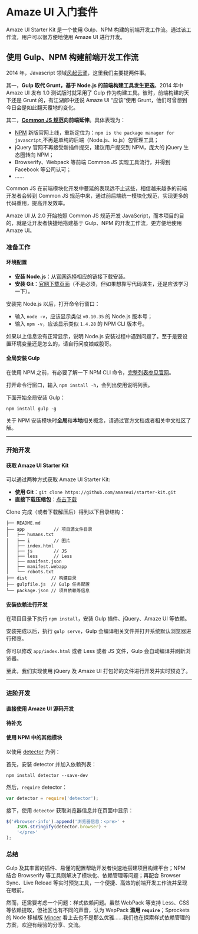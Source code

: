 # Amaze UI 入门套件

Amaze UI Starter Kit 是一个使用 Gulp、NPM 构建的前端开发工作流。通过该工作流，用户可以很方便地使用 Amaze UI 进行开发。

## 使用 Gulp、NPM 构建前端开发工作流

2014 年，Javascript 领域[风起云涌](http://www.infoq.com/news/2014/12/javascript-review-2014)，这里我们主要提两件事。

其一，**Gulp 取代 Grunt，基于 Node.js 的前端构建工具发生更迭**。2014 年中 Amaze UI 发布 1.0 测试版时就采用了 Gulp 作为构建工具。彼时，前端构建的天下还是 Grunt 的，有江湖郎中还说 Amaze UI “应该”使用 Grunt，他们可曾想到今日会是如此翻天覆地的变化。

其二，**[Common JS 规范](http://wiki.commonjs.org/wiki/CommonJS)向前端延伸**。具体表现为：

- [NPM](https://www.npmjs.com) 新版官网上线，重新定位为：`npm is the package manager for javascript`,不再是单纯的后端（Node.js、io.js）包管理工具；
- jQuery 官网不再接受新插件提交，建议用户提交到 NPM，庞大的 jQuery 生态圈转向 NPM；
- Browserify、Webpack 等前端 Common JS 实现工具流行，并得到 Facebook 等公司认可；
- ……

Common JS 在前端模块化开发中蔓延的表现远不止这些，相信越来越多的前端开发者会转到 Common JS 规范中来，通过前后端统一模块化规范，实现更多的代码重用，提高开发效率。

Amaze UI 从 2.0 开始按照 Common JS 规范开发 JavaScript，而本项目的目的，就是让开发者快捷地搭建基于 Gulp、NPM 的开发工作流，更方便地使用 Amaze UI。

### 准备工作

#### 环境配置

- **安装 Node.js**：从[官网选择](http://nodejs.org/download/)相应的链接下载安装。
- **安装 Git**：[官网下载页面](http://git-scm.com/downloads)（不是必须，但如果想靠写代码谋生，还是应该学习一下）。

安装完 Node.js 以后，打开命令行窗口：

- 输入 `node -v`，应该显示类似 `v0.10.35` 的 Node.js 版本号；
- 输入 `npm -v`，应该显示类似 `1.4.28` 的 NPM CLI 版本号。

如果以上信息没有正常显示，说明 Node.js 安装过程中遇到问题了。至于是要设置环境变量还是怎么的，请自行问度娘或股哥。

#### 全局安装 Gulp

在使用 NPM 之前，有必要了解一下 NPM CLI 命令，[完整列表参见官网](https://docs.npmjs.com/cli/install)。

打开命令行窗口，输入 `npm install -h`，会列出使用说明列表。

下面开始全局安装 Gulp：

```
npm install gulp -g
```

关于 NPM 安装模块时**全局**和**本地**相关概念，请通过官方文档或者相关中文社区了解。

---

### 开始开发

#### 获取 Amaze UI Starter Kit

可以通过两种方式获取 Amaze UI Starter Kit:

- **使用 Git**：`git clone https://github.com/amazeui/starter-kit.git`
- **直接下载压缩包**：[点击下载](https://github.com/amazeui/starter-kit/archive/master.zip)

Clone 完成（或者下载解压后）得到以下目录结构：

```
├── README.md
├── app           // 项目源文件目录
│   ├── humans.txt
│   ├── i         // 图片
│   ├── index.html
│   ├── js        // JS
│   ├── less      // Less
│   ├── manifest.json
│   ├── manifest.webapp
│   └── robots.txt
├── dist         // 构建目录
├── gulpfile.js  // Gulp 任务配置
└── package.json // 项目依赖等信息
```

#### 安装依赖进行开发

在项目目录下执行 `npm install`，安装 Gulp 插件、jQuery、Amaze UI 等依赖。

安装完成以后，执行 `gulp serve`，Gulp 会编译相关文件并打开系统默认浏览器进行预览。

你可以修改 `app/index.html` 或者 Less 或者 JS 文件，Gulp 会自动编译并刷新浏览器。

至此，我们实现使用 jQuery 及 Amaze UI 打包好的文件进行开发并实时预览了。

---

### 进阶开发

#### 直接使用 Amaze UI 源码开发

__待补充__

#### 使用 NPM 中的其他模块

以使用 [detector](https://github.com/hotoo/detector) 为例：

首先，安装 detector 并加入依赖列表：

```
npm install detector --save-dev
```

然后，`require` detector：

```js
var detector = require('detector');
```

接下，使用 `detector` 获取浏览器信息并在页面中显示：

```js
$('#browser-info').append('浏览器信息：<pre>' +
    JSON.stringify(detector.browser) +
    '</pre>'
);
```

### 总结

Gulp 及其丰富的插件、易懂的配置帮助开发者快速地搭建项目构建平台；NPM 结合 Browserify 等工具则解决了模块化、依赖管理等问题；再配合 Browser Sync、Live Reload 等实时预览工具，一个便捷、高效的前端开发工作流并呈现在眼前。

然而，还需要考虑一个问题：样式依赖问题。虽然 WebPack 等支持 Less、CSS 等依赖提取，但社区也有不同的声音，认为 WepPack **滥用 `require`**；Sprockets 的 Node 移植版 [Mincer](https://github.com/nodeca/mincer) 看上去也不是那么优雅……我们也在探索样式依赖管理的方案，欢迎有经验的分享、交流。
